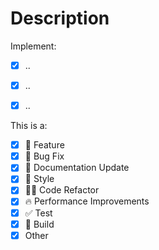 # Description

Implement:

- [x] ..
- [x] ..
- [x] ..


This is a:

- [x] 🍕 Feature
- [x] 🐛 Bug Fix
- [x] 📝 Documentation Update
- [x] 🎨 Style
- [x] 🧑‍💻 Code Refactor
- [x] 🔥 Performance Improvements
- [x] ✅ Test
- [x] 🤖 Build
- [x] Other